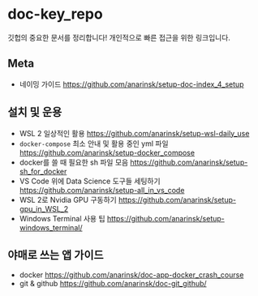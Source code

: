 # doc-key_repo

깃헙의 중요한 문서를 정리합니다! 개인적으로 빠른 접근을 위한 링크입니다. 

## Meta 

- 네이밍 가이드 https://github.com/anarinsk/setup-doc-index_4_setup

## 설치 및 운용 

- WSL 2 일상적인 활용 https://github.com/anarinsk/setup-wsl-daily_use
- `docker-compose` 최소 안내 및 활용 중인 yml 파일 https://github.com/anarinsk/setup-docker_compose
- docker를 쓸 때 필요한 sh 파일 모음 https://github.com/anarinsk/setup-sh_for_docker
- VS Code 위에 Data Science 도구들 세팅하기 https://github.com/anarinsk/setup-all_in_vs_code
- WSL 2로 Nvidia GPU 구동하기 https://github.com/anarinsk/setup-gpu_in_WSL_2 
- Windows Terminal 사용 팁 https://github.com/anarinsk/setup-windows_terminal/

## 야매로 쓰는 앱 가이드 

- docker https://github.com/anarinsk/doc-app-docker_crash_course
- git & github  https://github.com/anarinsk/doc-git_github/
